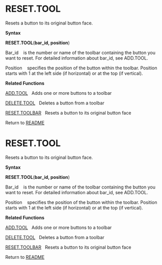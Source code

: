 # RESET.TOOL

Resets a button to its original button face.

**Syntax**

**RESET.TOOL**(**bar\_id, position**)

Bar\_id&nbsp;&nbsp;&nbsp;&nbsp;is the number or name of the toolbar
containing the button you want to reset. For detailed information about
bar\_id, see ADD.TOOL.

Position&nbsp;&nbsp;&nbsp;&nbsp;specifies the position of the button
within the toolbar. Position starts with 1 at the left side (if
horizontal) or at the top (if vertical).

**Related Functions**

[ADD.TOOL](ADD.TOOL.md)&nbsp;&nbsp;&nbsp;Adds one or more buttons to a toolbar

[DELETE.TOOL](DELETE.TOOL.md)&nbsp;&nbsp;&nbsp;Deletes a button from a toolbar

[RESET.TOOLBAR](RESET.TOOLBAR.md)&nbsp;&nbsp;&nbsp;Resets a button to its original button
face



Return to [README](README.md#R)

# RESET.TOOL

Resets a button to its original button face.

**Syntax**

**RESET.TOOL**(**bar\_id, position**)

Bar\_id&nbsp;&nbsp;&nbsp;&nbsp;is the number or name of the toolbar
containing the button you want to reset. For detailed information about
bar\_id, see ADD.TOOL.

Position&nbsp;&nbsp;&nbsp;&nbsp;specifies the position of the button
within the toolbar. Position starts with 1 at the left side (if
horizontal) or at the top (if vertical).

**Related Functions**

[ADD.TOOL](ADD.TOOL.md)&nbsp;&nbsp;&nbsp;Adds one or more buttons to a toolbar

[DELETE.TOOL](DELETE.TOOL.md)&nbsp;&nbsp;&nbsp;Deletes a button from a toolbar

[RESET.TOOLBAR](RESET.TOOLBAR.md)&nbsp;&nbsp;&nbsp;Resets a button to its original button
face



Return to [README](README.md#R)

